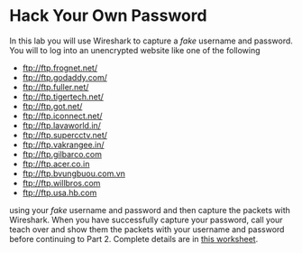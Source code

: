 # Hack Your Own Password
In this lab you will use Wireshark to capture a *fake* username and password. You will to log into an unencrypted website like one of the following 
- ftp://ftp.frognet.net/ 
- ftp://ftp.godaddy.com/ 
- ftp://ftp.fuller.net/ 
- ftp://ftp.tigertech.net/ 
- ftp://ftp.got.net/ 
- ftp://ftp.iconnect.net/  
- ftp://ftp.lavaworld.in/ 
- ftp://ftp.supercctv.net/ 
- ftp://ftp.vakrangee.in/ 
- ftp://ftp.gilbarco.com 
- ftp://ftp.acer.co.in 
- ftp://ftp.bvungbuou.com.vn 
- ftp://ftp.willbros.com 
- ftp://ftp.usa.hb.com   

using your *fake* username and password and then capture the packets with Wireshark. When you have successfully capture your password, call your teach over and show them the packets with your username and password before continuing to Part 2.
Complete details are in [this worksheet](https://drive.google.com/file/d/0Bz2ZkT6qWPYTbjRqbm5MQ2FGQU0/view?usp=sharing).
